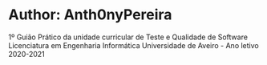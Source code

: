 # Author: Anth0nyPereira

1º Guião Prático da unidade curricular de Teste e Qualidade de Software
Licenciatura em Engenharia Informática
Universidade de Aveiro - Ano letivo 2020-2021
